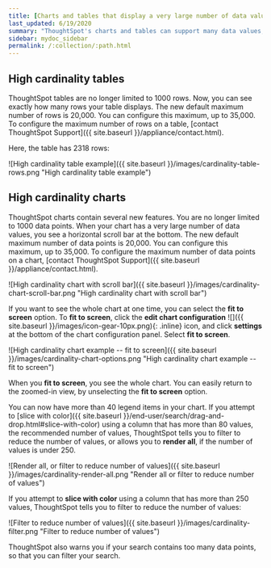 ```yaml
---
title: [Charts and tables that display a very large number of data values]
last_updated: 6/19/2020
summary: "ThoughtSpot's charts and tables can support many data values, and you can easily understand how much of the data your chart or table displays."
sidebar: mydoc_sidebar
permalink: /:collection/:path.html
---
```


## High cardinality tables

ThoughtSpot tables are no longer limited to 1000 rows. Now, you can see exactly how many rows your table displays. The new default maximum number of rows is 20,000. You can configure this maximum, up to 35,000. To configure the maximum number of rows on a table, [contact ThoughtSpot Support]({{ site.baseurl }}/appliance/contact.html).

Here, the table has 2318 rows:

![High cardinality table example]({{ site.baseurl }}/images/cardinality-table-rows.png "High cardinality table example")

## High cardinality charts

ThoughtSpot charts contain several new features. You are no longer limited to 1000 data points. When your chart has a very large number of data values, you see a horizontal scroll bar at the bottom. The new default maximum number of data points is 20,000. You can configure this maximum, up to 35,000. To configure the maximum number of data points on a chart, [contact ThoughtSpot Support]({{ site.baseurl }}/appliance/contact.html).

![High cardinality chart with scroll bar]({{ site.baseurl }}/images/cardinality-chart-scroll-bar.png "High cardinality chart with scroll bar")

If you want to see the whole chart at one time, you can select the **fit to screen** option. To **fit to screen**, click the **edit chart configuration** ![]({{ site.baseurl }}/images/icon-gear-10px.png){: .inline} icon, and click **settings** at the bottom of the chart configuration panel. Select **fit to screen**.

![High cardinality chart example -- fit to screen]({{ site.baseurl }}/images/cardinality-chart-options.png "High cardinality chart example -- fit to screen")

When you **fit to screen**, you see the whole chart. You can easily return to the zoomed-in view, by unselecting the **fit to screen** option.

You can now have more than 40 legend items in your chart. If you attempt to [slice with color]({{ site.baseurl }}/end-user/search/drag-and-drop.html#slice-with-color) using a column that has more than 80 values, the recommended number of values, ThoughtSpot tells you to filter to reduce the number of values, or allows you to **render all**, if the number of values is under 250.

![Render all, or filter to reduce number of values]({{ site.baseurl }}/images/cardinality-render-all.png "Render all or filter to reduce number of values")

If you attempt to **slice with color** using a column that has more than 250 values, ThoughtSpot tells you to filter to reduce the number of values:

![Filter to reduce number of values]({{ site.baseurl }}/images/cardinality-filter.png "Filter to reduce number of values")

ThoughtSpot also warns you if your search contains too many data points, so that you can filter your search.
